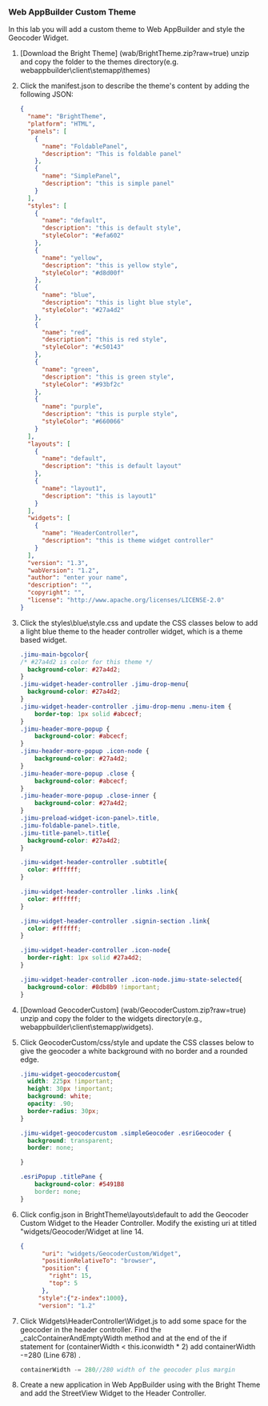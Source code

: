 ### Web AppBuilder Custom Theme

In this lab you will add a custom theme to Web AppBuilder and style the Geocoder Widget.

1. [Download the Bright Theme] (wab/BrightTheme.zip?raw=true) unzip and copy the folder to the themes directory(e.g. webappbuilder\client\stemapp\themes)

2. Click the manifest.json to describe the theme's content by adding the following JSON:
	```json
	{
	  "name": "BrightTheme",
	  "platform": "HTML",
	  "panels": [
	    {
	      "name": "FoldablePanel",
	      "description": "This is foldable panel"
	    },
	    {
	      "name": "SimplePanel",
	      "description": "this is simple panel"
	    }
	  ],
	  "styles": [
	    {
	      "name": "default",
	      "description": "this is default style",
	      "styleColor": "#efa602"
	    },
	    {
	      "name": "yellow",
	      "description": "this is yellow style",
	      "styleColor": "#d8d00f"
	    },
	    {
	      "name": "blue",
	      "description": "this is light blue style",
	      "styleColor": "#27a4d2"
	    },
	    {
	      "name": "red",
	      "description": "this is red style",
	      "styleColor": "#c50143"
	    },
	    {
	      "name": "green",
	      "description": "this is green style",
	      "styleColor": "#93bf2c"
	    },
	    {
	      "name": "purple",
	      "description": "this is purple style",
	      "styleColor": "#660066"
	    }
	  ],
	  "layouts": [
	    {
	      "name": "default",
	      "description": "this is default layout"
	    },
	    {
	      "name": "layout1",
	      "description": "this is layout1"
	    }
	  ],
	  "widgets": [
	    {
	      "name": "HeaderController",
	      "description": "this is theme widget controller"
	    }
	  ],
	  "version": "1.3",
	  "wabVersion": "1.2",
	  "author": "enter your name",
	  "description": "",
	  "copyright": "",
	  "license": "http://www.apache.org/licenses/LICENSE-2.0"
	}
	```

3. Click the styles\blue\style.css and update the CSS classes below to add a light blue theme to the header controller widget, which is a theme based widget. 

	```CSS
	.jimu-main-bgcolor{
	/* #27a4d2 is color for this theme */ 
	  background-color: #27a4d2;
	}
	.jimu-widget-header-controller .jimu-drop-menu{
	  background-color: #27a4d2;
	}
	.jimu-widget-header-controller .jimu-drop-menu .menu-item {
		border-top: 1px solid #abcecf;
	}
	.jimu-header-more-popup {
		background-color: #abcecf;
	}
	.jimu-header-more-popup .icon-node {
		background-color: #27a4d2;
	}
	.jimu-header-more-popup .close {
		background-color: #abcecf;
	}
	.jimu-header-more-popup .close-inner {
		background-color: #27a4d2;
	}
	.jimu-preload-widget-icon-panel>.title,
	.jimu-foldable-panel>.title,
	.jimu-title-panel>.title{
	  background-color: #27a4d2;
	}
	
	.jimu-widget-header-controller .subtitle{
	  color: #ffffff;
	}
	
	.jimu-widget-header-controller .links .link{
	  color: #ffffff;
	}
	
	.jimu-widget-header-controller .signin-section .link{
	  color: #ffffff;
	}
	
	.jimu-widget-header-controller .icon-node{
	  border-right: 1px solid #27a4d2;
	}
	
	.jimu-widget-header-controller .icon-node.jimu-state-selected{
	  background-color: #8db8b9 !important;
	}
	```

4. [Download GeocoderCustom] (wab/GeocoderCustom.zip?raw=true) unzip and copy the folder to the widgets directory(e.g., webappbuilder\client\stemapp\widgets).

5. Click GeocoderCustom/css/style and update the CSS classes below to give the geocoder a white background with no border and a rounded edge.

	```CSS
	.jimu-widget-geocodercustom{
	  width: 225px !important;
	  height: 30px !important;
	  background: white;
	  opacity: .90;
	  border-radius: 30px;
	}
	
	.jimu-widget-geocodercustom .simpleGeocoder .esriGeocoder {
	  background: transparent;
	  border: none;
	
	}
	
	.esriPopup .titlePane {
		background-color: #5491B8
	  	border: none;
	}
	```
6. Click config.json in BrightTheme\layouts\default to add the Geocoder Custom Widget to the Header Controller. Modify the existing uri at titled "widgets/Geocoder/Widget at line 14. 

	```json
	{
	      "uri": "widgets/GeocoderCustom/Widget",
	      "positionRelativeTo": "browser",
	      "position": {
	        "right": 15,
	        "top": 5
	      },
	     "style":{"z-index":1000},
	     "version": "1.2"
	```

7. Click Widgets\HeaderController\Widget.js to add some space for the geocoder in the header controller. Find the _calcContainerAndEmptyWidth method and at the end of the if statement for (containerWidth < this.iconwidth * 2)
   add containerWidth -=280 (Line 678) . 

	```javascript
	containerWidth -= 280//280 width of the geocoder plus margin
	```

8. Create a new application in Web AppBuilder using with the Bright Theme and add the StreetView Widget to the Header Controller.
